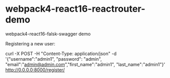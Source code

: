 # webpack4-react16-reactrouter-demo
webpack4-react16-falsk-swagger demo

Registering a new user:

curl -X POST -H "Content-Type: application/json"  -d '{"username":"admin1", "password": "admin", "email":"admin@admin.com","first_name":"admin1", "last_name":"admin1"}' http://0.0.0.0:8000/register/


